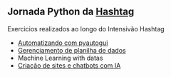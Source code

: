 Jornada Python da [Hashtag](https://www.youtube.com/@HashtagProgramacao)
-

Exercicios realizados ao longo do Intensivão Hashtag

- [Automatizando com pyautogui](https://github.com/Boenteprog/exercises-hashtag/tree/main/automatizando-com-pyautogui)
- [Gerenciamento de planilha de dados](https://github.com/Boenteprog/exercises-hashtag/tree/main/gerenciamento-de-dados-python)
- Machine Learning with datas
- [Criação de sites e chatbots com IA](https://github.com/Boenteprog/exercises-hashtag/tree/main/criacao-de-sites-e-chatboos-ia)


